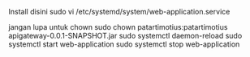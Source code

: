 Install disini
sudo vi /etc/systemd/system/web-application.service

jangan lupa untuk chown 
sudo chown patartimotius:patartimotius apigateway-0.0.1-SNAPSHOT.jar
sudo systemctl daemon-reload
sudo systemctl start web-application
sudo systemctl stop web-application